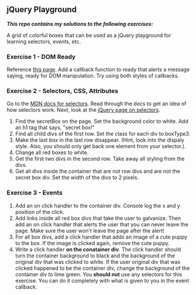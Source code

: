 ## jQuery Playground

***This repo contains my solutions to the following exercises:***

A grid of colorful boxes that can be used as a jQuery playground for learning selectors, events, etc.

### Exercise 1 - DOM Ready

Reference [this page](https://learn.jquery.com/using-jquery-core/document-ready/). Add a callback function to ready that alerts a message saying, ready for DOM manipulation.  Try using both styles of callbacks.

### Exercise 2 - Selectors, CSS, Attributes

Go to the [MDN docs for selectors](https://developer.mozilla.org/en-US/docs/Web/Guide/CSS/Getting_started/Selectors).  Read through the docs to get an idea of how selectors work.  Next, look at the [jQuery page on selectors](https://learn.jquery.com/using-jquery-core/selecting-elements/).

1. Find the secretBox on the page. Set the background color to white.  Add an h1 tag that says, "secret box!"
2. Find all child divs of the first row.  Set the class for each div to boxType3.
3. Make the last box in the last row disappear. (Hint, look into the dispaly style.  Also, you should only get back one element from your selector.).
4. Change all red boxes to white.
5. Get the first two divs in the second row.  Take away all styling from the divs.
6. Get all divs inside the container that are not row divs and are not the secret box div.  Set the width of the divs to 2 pixels.

### Exercise 3 - Events

1. Add an on click handler to the container div.  Console log the x and y position of the click.
2. Add links inside all red box divs that take the user to galvanize.  Then add an on click handler that alerts the user that you can never leave the page.  Make sure the user won't leave the page after the alert!
3. For all box divs, add a click handler that adds an image of a cute puppy to the box.  If the image is clicked again, remove the cute puppy.
4. Write a click handler __on the conatainer div__.  The click handler should turn the container background to black and the background of the original div that was clicked to white.  If the user original div that was clicked happened to be the container div, change the background of the container div to lime green.  You __should not__ use any selectors for this exercise.  You can do it completely with what is given to you in the event callback.
